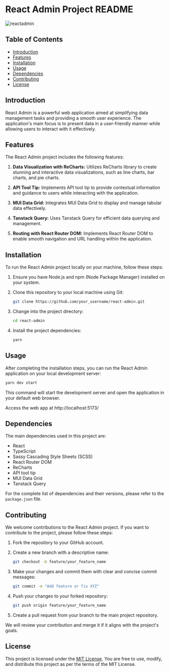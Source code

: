 # React Admin Project README


![reactadmin](https://github.com/Barnwal-Sourabh/REACT-ADMIN/assets/91266813/f76ced6e-d4fb-47a9-a0ec-5bc4d2d36442)



## Table of Contents

- [Introduction](#introduction)
- [Features](#features)
- [Installation](#installation)
- [Usage](#usage)
- [Dependencies](#dependencies)
- [Contributing](#contributing)
- [License](#license)

## Introduction

React Admin is a powerful web application aimed at simplifying data management tasks and providing a smooth user experience. The application's main focus is to present data in a user-friendly manner while allowing users to interact with it effectively.

## Features

The React Admin project includes the following features:

1. **Data Visualization with ReCharts:** Utilizes ReCharts library to create stunning and interactive data visualizations, such as line charts, bar charts, and pie charts.

2. **API Tool Tip:** Implements API tool tip to provide contextual information and guidance to users while interacting with the application.

3. **MUI Data Grid:** Integrates MUI Data Grid to display and manage tabular data effectively.

4. **Tanstack Query:** Uses Tanstack Query for efficient data querying and management.

5. **Routing with React Router DOM:** Implements React Router DOM to enable smooth navigation and URL handling within the application.

## Installation

To run the React Admin project locally on your machine, follow these steps:

1. Ensure you have Node.js and npm (Node Package Manager) installed on your system.

2. Clone this repository to your local machine using Git:

   ```bash
   git clone https://github.com/your_username/react-admin.git
   ```

3. Change into the project directory:

   ```bash
   cd react-admin
   ```

4. Install the project dependencies:

   ```bash
   yarn
   ```

## Usage

After completing the installation steps, you can run the React Admin application on your local development server:

```bash
yarn dev start
```

This command will start the development server and open the application in your default web browser.

Access the web app at http://localhost:5173/

## Dependencies

The main dependencies used in this project are:

- React
- TypeScript
- Sassy Cascading Style Sheets (SCSS)
- React Router DOM
- ReCharts
- API tool tip
- MUI Data Grid
- Tanstack Query

For the complete list of dependencies and their versions, please refer to the `package.json` file.

## Contributing

We welcome contributions to the React Admin project. If you want to contribute to the project, please follow these steps:

1. Fork the repository to your GitHub account.

2. Create a new branch with a descriptive name:

   ```bash
   git checkout -b feature/your_feature_name
   ```

3. Make your changes and commit them with clear and concise commit messages:

   ```bash
   git commit -m "Add feature or fix XYZ"
   ```

4. Push your changes to your forked repository:

   ```bash
   git push origin feature/your_feature_name
   ```

5. Create a pull request from your branch to the main project repository.

We will review your contribution and merge it if it aligns with the project's goals.

## License

This project is licensed under the [MIT License](LICENSE). You are free to use, modify, and distribute this project as per the terms of the MIT License.
